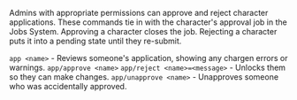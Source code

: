 Admins with appropriate permissions can approve and reject character applications.  These commands tie in with the character's approval job in the Jobs System.  Approving a character closes the job.  Rejecting a character puts it into a pending state until they re-submit.

`app <name>` - Reviews someone's application, showing any chargen errors or warnings.
`app/approve <name>`
`app/reject <name>=<message>` - Unlocks them so they can make changes.
`app/unapprove <name>` - Unapproves someone who was accidentally approved.